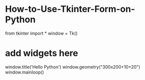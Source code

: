 # How-to-Use-Tkinter-Form-on-Python

from tkinter import *
window = Tk()
# add widgets here

window.title('Hello Python')
window.geometry("300x200+10+20")
window.mainloop()
